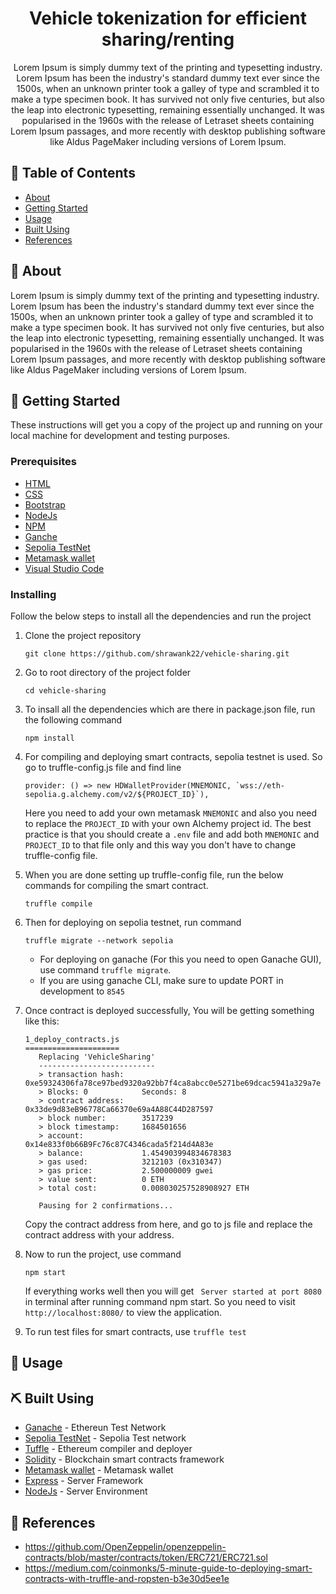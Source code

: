 <p align="center">
<!--   <a href="" rel="noopener">
    <img width=200px height=200px src="#" alt="Project logo">
 </a> -->
 <h1 style="text-align:center;">Vehicle tokenization for efficient sharing/renting</h1>
</p>

<p align="center">
  Lorem Ipsum is simply dummy text of the printing and typesetting industry. Lorem Ipsum has been the industry's standard dummy text ever since the 1500s, when an unknown printer took a galley of type and scrambled it to make a type specimen book. It has survived not only five centuries, but also the leap into electronic typesetting, remaining essentially unchanged. It was popularised in the 1960s with the release of Letraset sheets containing Lorem Ipsum passages, and more recently with desktop publishing software like Aldus PageMaker including versions of Lorem Ipsum.
</p>

## 📝 Table of Contents

- [About](#about)
- [Getting Started](#getting_started)
- [Usage](#usage)
- [Built Using](#built_using)
- [References](#references)

## 🧐 About <a name = "about" id="about"></a>
Lorem Ipsum is simply dummy text of the printing and typesetting industry. Lorem Ipsum has been the industry's standard dummy text ever since the 1500s, when an unknown printer took a galley of type and scrambled it to make a type specimen book. It has survived not only five centuries, but also the leap into electronic typesetting, remaining essentially unchanged. It was popularised in the 1960s with the release of Letraset sheets containing Lorem Ipsum passages, and more recently with desktop publishing software like Aldus PageMaker including versions of Lorem Ipsum.

## 🏁 Getting Started <a name = "getting_started" id= "getting_started"></a>

These instructions will get you a copy of the project up and running on your local machine for development and testing purposes. 

### Prerequisites
- [HTML](https://developer.mozilla.org/en-US/docs/Web/HTML)
- [CSS](https://developer.mozilla.org/en-US/docs/Web/CSS)
- [Bootstrap](https://getbootstrap.com/docs/4.5/getting-started/introduction/)
- [NodeJs](https://nodejs.org/)
- [NPM](https://www.npmjs.com/)
- [Ganche](https://trufflesuite.com/docs/ganache/quickstart/)
- [Sepolia TestNet](https://sepoliafaucet.com/)
- [Metamask wallet](https://metamask.io/)
- [Visual Studio Code](https://code.visualstudio.com/)

### Installing
Follow the below steps to install all the dependencies and run the project
1. Clone the project repository
    ```
    git clone https://github.com/shrawank22/vehicle-sharing.git
    ``` 
2. Go to root directory of the project folder
    ```
    cd vehicle-sharing
    ```
3. To insall all the dependencies which are there in package.json file, run the following command
    ```
    npm install
    ```
4. For compiling and deploying smart contracts, sepolia testnet is used. So go to truffle-config.js file and find line 
    ```
    provider: () => new HDWalletProvider(MNEMONIC, `wss://eth-sepolia.g.alchemy.com/v2/${PROJECT_ID}`),
    ``` 
    Here you need to add your own metamask ```MNEMONIC``` and also you need to replace the ```PROJECT_ID``` with your own Alchemy project id. 
    The best practice is that you should create a ```.env``` file and add both ```MNEMONIC``` and ```PROJECT_ID``` to that file only and this way you don't have to change truffle-config file.
5. When you are done setting up truffle-config file, run the below commands for compiling the smart contract. 
    ```
    truffle compile
    ```
6. Then for deploying on sepolia testnet, run command
    ```
    truffle migrate --network sepolia
    ```
    - For deploying on ganache (For this you need to open Ganache GUI), use command ```truffle migrate```. 
    - If you are using ganache CLI, make sure to update PORT in development to ```8545```
7. Once contract is deployed successfully, You will be getting something like this:
    ```
    1_deploy_contracts.js
    =====================
       Replacing 'VehicleSharing'
       --------------------------
       > transaction hash:    0xe59324306fa78ce97bed9320a92bb7f4ca8abcc0e5271be69dcac5941a329a7e
       > Blocks: 0            Seconds: 8
       > contract address:    0x33de9d83eB96778Ca66370e69a4A88C44D287597
       > block number:        3517239
       > block timestamp:     1684501656
       > account:             0x14e833f0b66B9Fc76c87C4346cada5f214d4A83e
       > balance:             1.454903994834678383
       > gas used:            3212103 (0x310347)
       > gas price:           2.500000009 gwei
       > value sent:          0 ETH
       > total cost:          0.008030257528908927 ETH

       Pausing for 2 confirmations...
    ```
    Copy the contract address from here, and go to js file and replace the contract address with your address. 
    
8. Now to run the project, use command
    ```
    npm start
    ```
    If everything works well then you will get ``` Server started at port 8080``` in terminal after running command npm start. So you need to visit ```http://localhost:8080/``` to view the      application. 

9. To run test files for smart contracts, use  ```truffle test```


## 🎈 Usage <a name="usage" id="usage"></a>

## ⛏️ Built Using <a name = "built_using" id="built_using"></a>

- [Ganache](https://trufflesuite.com/ganache/) - Ethereun Test Network
- [Sepolia TestNet](https://sepoliafaucet.com/) - Sepolia Test network
- [Tuffle](https://trufflesuite.com/) - Ethereum compiler and deployer
- [Solidity](https://docs.soliditylang.org/) - Blockchain smart contracts framework
- [Metamask wallet](https://metamask.io/) - Metamask wallet
- [Express](https://expressjs.com/) - Server Framework
- [NodeJs](https://nodejs.org/en/) - Server Environment


## 🎉 References <a name = "references" id="references"></a>

- https://github.com/OpenZeppelin/openzeppelin-contracts/blob/master/contracts/token/ERC721/ERC721.sol
- https://medium.com/coinmonks/5-minute-guide-to-deploying-smart-contracts-with-truffle-and-ropsten-b3e30d5ee1e
